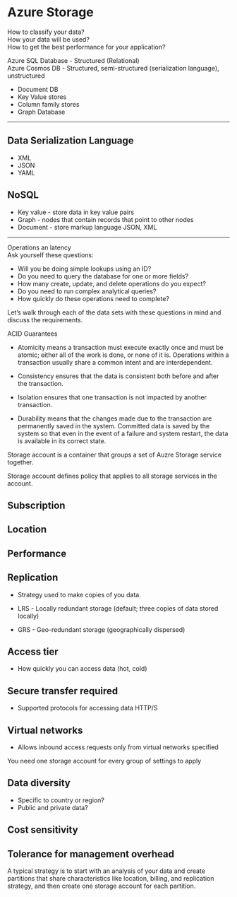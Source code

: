 # Azure Storage

How to classify your data?  
How your data will be used?  
How to get the best performance for your application?  

Azure  SQL Database - Structured (Relational)  
Azure Cosmos DB - Structured, semi-structured (serialization language), unstructured

* Document DB
* Key Value stores
* Column family stores
* Graph Database

---

## Data Serialization Language

* XML
* JSON
* YAML

## NoSQL

* Key value - store data in key value pairs
* Graph - nodes that contain records that point to other nodes
* Document - store markup language JSON, XML

---
Operations an latency  
Ask yourself these questions:

* Will you be doing simple lookups using an ID?
* Do you need to query the database for one or more fields?
* How many create, update, and delete operations do you expect?
* Do you need to run complex analytical queries?
* How quickly do these operations need to complete?

Let’s walk through each of the data sets with these questions in mind and discuss the requirements.

ACID Guarantees

* Atomicity means a transaction must execute exactly once and must be atomic; either all of the work is done, or none of it is. Operations within a transaction usually share a common intent and are interdependent.

* Consistency ensures that the data is consistent both before and after the transaction.

* Isolation ensures that one transaction is not impacted by another transaction.

* Durability means that the changes made due to the transaction are permanently saved in the system. Committed data is saved by the system so that even in the event of a failure and system restart, the data is available in its correct state.

Storage account is a container that groups a set of Auzre Storage service together.

Storage account defines policy that applies to all storage services in the account.

## Subscription

## Location

## Performance

## Replication

* Strategy used to make copies of you data.  

* LRS - Locally redundant storage (default; three copies of data stored locally)

* GRS - Geo-redundant storage (geographically dispersed)

## Access tier

* How quickly you can access data (hot, cold)

## Secure transfer required

* Supported protocols for accessing data HTTP/S

## Virtual networks

* Allows inbound access requests only from virtual networks specified

You need one storage account for every group of settings to apply

## Data diversity

* Specific to country or region?
* Public and private data?  

## Cost sensitivity

## Tolerance for management overhead

A typical strategy is to start with an analysis of your data and create partitions that share characteristics like location, billing, and replication strategy, and then create one storage account for each partition.